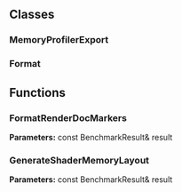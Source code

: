
## Classes

### MemoryProfilerExport



### Format




## Functions

### FormatRenderDocMarkers



**Parameters:** const BenchmarkResult& result

### GenerateShaderMemoryLayout



**Parameters:** const BenchmarkResult& result
